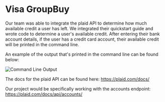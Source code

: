 # Visa GroupBuy

Our team was able to integrate the plaid API to determine how much available credit a user has left. We integrated their quickstart guide and wrote code to determine a user's available credit. After entering their bank account details, if the user has a credit card account, their available credit will be printed in the command line. 

An example of the output that's printed in the command line can be found below: 

![Command Line Output](https://raw.githubusercontent.com/dapeletz/Visa-GroupBuy/master/assets/output_example.png?token=ARM2ABZEH4EBKE3V2GULV527R4WPK)

The docs for the plaid API can be found here: https://plaid.com/docs/

Our project would be specifically working with the accounts endpoint: https://plaid.com/docs/api/accounts/
